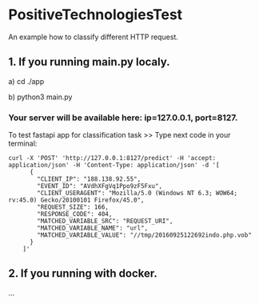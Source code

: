 # PositiveTechnologiesTest
An example how to classify different HTTP request.

## 1. If you running main.py localy.

  a) cd ./app
  
  b) python3 main.py

### Your server will be available here: ip=127.0.0.1, port=8127.

To test fastapi app for classification task >> Type next code in your terminal:

    curl -X 'POST' 'http://127.0.0.1:8127/predict' -H 'accept: application/json' -H 'Content-Type: application/json' -d '[
          {
            "CLIENT_IP": "188.138.92.55",
            "EVENT_ID": "AVdhXFgVq1Ppo9zF5Fxu",
            "CLIENT_USERAGENT": "Mozilla/5.0 (Windows NT 6.3; WOW64; rv:45.0) Gecko/20100101 Firefox/45.0",
            "REQUEST_SIZE": 166,
            "RESPONSE_CODE": 404,
            "MATCHED_VARIABLE_SRC": "REQUEST_URI",
            "MATCHED_VARIABLE_NAME": "url",
            "MATCHED_VARIABLE_VALUE": "//tmp/20160925122692indo.php.vob"
          }
        ]'


## 2. If you running with docker.
  ...
  
